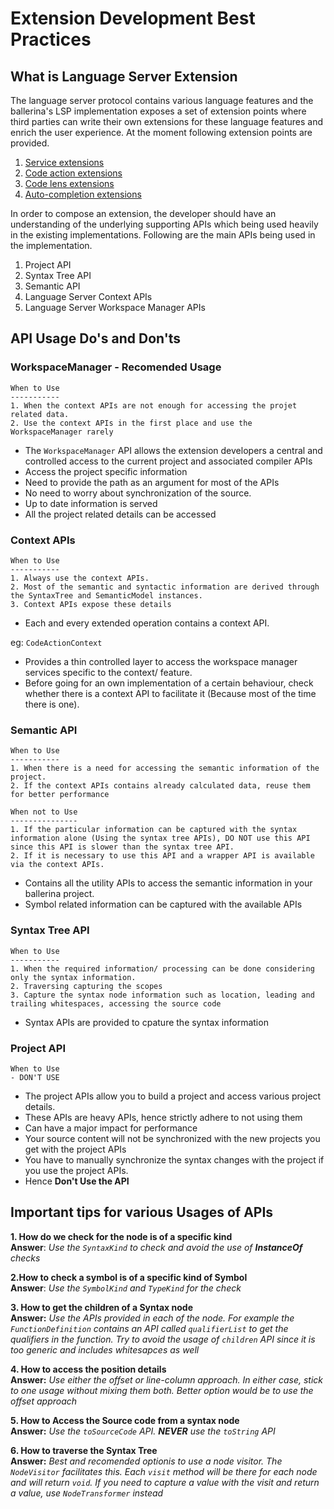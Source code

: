 # Extension Development Best Practices

## What is Language Server Extension
The language server protocol contains various language features and the ballerina's LSP implementation exposes a set of extension points where third parties can write their own extensions for these language features and enrich the user experience. At the moment following extension points are provided.

1. [Service extensions](ComposingServiceExtensions.md)
2. [Code action extensions](ExtensionPoints.md)
3. [Code lens extensions](ExtensionPoints.md)
4. [Auto-completion extensions](ExtensionPoints.md)

In order to compose an extension, the developer should have an understanding of the underlying supporting APIs which being used heavily in the existing implementations. Following are the main APIs being used in the implementation.

1. Project API
2. Syntax Tree API
3. Semantic API
4. Language Server Context APIs
5. Language Server Workspace Manager APIs

## API Usage Do's and Don'ts
### WorkspaceManager - Recomended Usage
```
When to Use
-----------
1. When the context APIs are not enough for accessing the projet related data.
2. Use the context APIs in the first place and use the WorkspaceManager rarely
```
- The `WorkspaceManager` API allows the extension developers a central and controlled access to the current project and associated compiler APIs
- Access the project specific information
- Need to provide the path as an argument for most of the APIs
- No need to worry about synchronization of the source.
- Up to date information is served
- All the project related details can be accessed

### Context APIs
```
When to Use
-----------
1. Always use the context APIs.
2. Most of the semantic and syntactic information are derived through the SyntaxTree and SemanticModel instances.
3. Context APIs expose these details
```
- Each and every extended operation contains a context API.

eg: `CodeActionContext`

- Provides a thin controlled layer to access the workspace manager services specific to the context/ feature.
- Before going for an own implementation of a certain behaviour, check whether there is a context API to facilitate it (Because most of the time there is one).

### Semantic API
```
When to Use
-----------
1. When there is a need for accessing the semantic information of the project.
2. If the context APIs contains already calculated data, reuse them for better performance

When not to Use
---------------
1. If the particular information can be captured with the syntax information alone (Using the syntax tree APIs), DO NOT use this API since this API is slower than the syntax tree API.
2. If it is necessary to use this API and a wrapper API is available via the context APIs.

```

- Contains all the utility APIs to access the semantic information in your ballerina project.
- Symbol related information can be captured with the available APIs

### Syntax Tree API
```
When to Use
-----------
1. When the required information/ processing can be done considering only the syntax information.
2. Traversing capturing the scopes
3. Capture the syntax node information such as location, leading and trailing whitespaces, accessing the source code
```

- Syntax APIs are provided to cpature the syntax information

### Project API
```
When to Use
- DON'T USE
```

- The project APIs allow you to build a project and access various project details.
- These APIs are heavy APIs, hence strictly adhere to not using them
- Can have a major impact for performance
- Your source content will not be synchronized with the new projects you get with the project APIs
- You have to manually synchronize the syntax changes with the project if you use the project APIs.
- Hence **Don't Use the API**

## Important tips for various Usages of APIs
**1. How do we check for the node is of a specific kind**  
**Answer**: _Use the `SyntaxKind` to check and avoid the use of **InstanceOf** checks_

**2.How to check a symbol is of a specific kind of Symbol**  
**Answer**: _Use the `SymbolKind` and `TypeKind` for the check_

**3. How to get the children of a Syntax node**  
**Answer:** _Use the APIs provided in each of the node. For example the `FunctionDefinition` contains an API called `qualifierList` to get the qualifiers in the function. Try to avoid the usage of `children` API since it is too generic and includes whitesapces as well_

**4. How to access the position details**  
**Answer:** _Use either the offset or line-column approach. In either case, stick to one usage without mixing them both. Better option would be to use the offset approach_

**5. How to Access the Source code from a syntax node**  
**Answer:** _Use the `toSourceCode` API. **NEVER** use the `toString` API_

**6. How to traverse the Syntax Tree**  
**Answer:** _Best and recomended optionis to use a node visitor. The `NodeVisitor` facilitates this. Each `visit` method will be there for each node and will return `void`. If you need to capture a value with the visit and return a value, use `NodeTransformer` instead_
